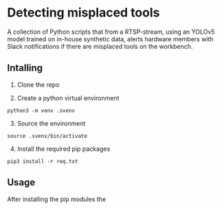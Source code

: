# Detecting misplaced tools
A collection of Python scripts that from a RTSP-stream, using an YOLOv5 model trained on in-house synthetic data, alerts hardware members with Slack notifications if there are misplaced tools on the workbench.

## Intalling

1. Clone the repo

2. Create a python virtual environment

```
python3 -m venv .svenv
```

3. Source the environment
```
source .svenv/bin/activate
```

4. Install the required pip packages

```
pip3 install -r req.txt
```

## Usage
After installing the pip modules the
